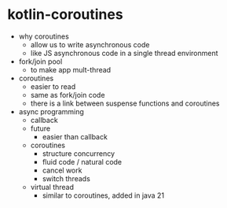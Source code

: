 # kotlin-coroutines
- why coroutines
  - allow us to write asynchronous code 
  - like JS asynchronous code in a single thread environment
- fork/join pool
  - to make app mult-thread 
- coroutines 
  - easier to read 
  - same as fork/join code 
  - there is a link between suspense functions and coroutines
- async programming 
  - callback 
  - future
    - easier than callback
  - coroutines
    - structure concurrency 
    - fluid code / natural code 
    - cancel work 
    - switch threads
  - virtual thread
    - similar to coroutines, added in java 21


